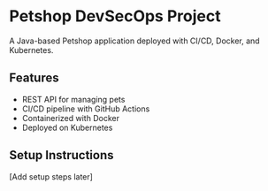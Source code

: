 # Petshop DevSecOps Project
A Java-based Petshop application deployed with CI/CD, Docker, and Kubernetes.

## Features
- REST API for managing pets
- CI/CD pipeline with GitHub Actions
- Containerized with Docker
- Deployed on Kubernetes

## Setup Instructions
[Add setup steps later]
